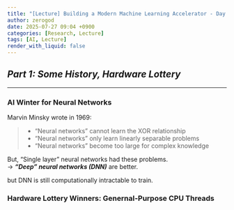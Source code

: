 ```yaml
---
title: "[Lecture] Building a Modern Machine Learning Accelerator - Day 1"
author: zerogod
date: 2025-07-27 09:04 +0900
categories: [Research, Lecture]
tags: [AI, Lecture]
render_with_liquid: false
---
```


## ***Part 1: Some History, Hardware Lottery***
---
### AI Winter for Neural Networks   
Marvin Minsky wrote in 1969:
> - “Neural networks” cannot learn the XOR relationship
> - “Neural networks” only learn linearly separable problems
> - “Neural networks” become too large for complex knowledge

But, “Single layer” neural networks had these problems.   
&rarr; ***“Deep” neural networks (DNN)*** are better.  

but DNN is still computationally intractable to train.

### Hardware Lottery Winners: Genernal-Purpose CPU Threads
